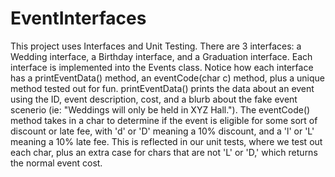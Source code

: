 # EventInterfaces
This project uses Interfaces and Unit Testing. There are 3 interfaces: a Wedding interface, a Birthday interface, and a Graduation interface. 
Each interface is implemented into the Events class. Notice how each interface has a printEventData() method, an eventCode(char c) method, plus a unique method tested out for fun. printEventData() prints the data about an event using the ID, event description, cost, and a blurb about the fake event scenerio (ie: "Weddings will only be held in XYZ Hall."). The eventCode() method takes in a char to determine if the event is eligible for some sort of discount or late fee, with 'd' or 'D' meaning a 10% discount, and a 'l' or 'L' meaning a 10% late fee. This is reflected in our unit tests, where we test out each char, plus an extra case for chars that are not 'L' or 'D,' which returns the normal event cost.
